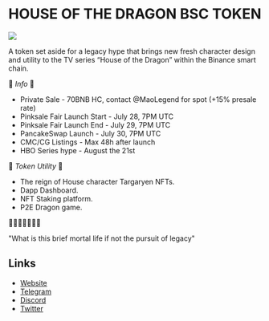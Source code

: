 
# HOUSE OF THE DRAGON BSC TOKEN

![](https://files.catbox.moe/8i7akb.jpg)


A token set aside for a legacy hype that brings new fresh character design and utility to the TV series “House of the Dragon” within the Binance smart chain.

🐉 *Info* 🐉

- Private Sale - 70BNB HC, contact @MaoLegend for spot (+15% presale rate)
- Pinksale Fair Launch Start - July 28, 7PM UTC
- Pinksale Fair Launch End - July 29, 7PM UTC
- PancakeSwap Launch - July 30, 7PM UTC
- CMC/CG Listings - Max 48h after launch
- HBO Series hype - August the 21st

📄 *Token Utility* 📄

- The reign of House character Targaryen NFTs.
- Dapp Dashboard.
- NFT Staking platform.
- P2E Dragon game. 

🐉💵🐉💵🐉💵🐉

"What is this brief mortal life if not the pursuit of legacy"

## Links
- [Website](https://hotd.app/)
- [Telegram](https://t.me/hotdbsc:same)
- [Discord](https://discord.gg/QPe9rNjk)
- [Twitter](https://twitter.com/hotdbsc:same)